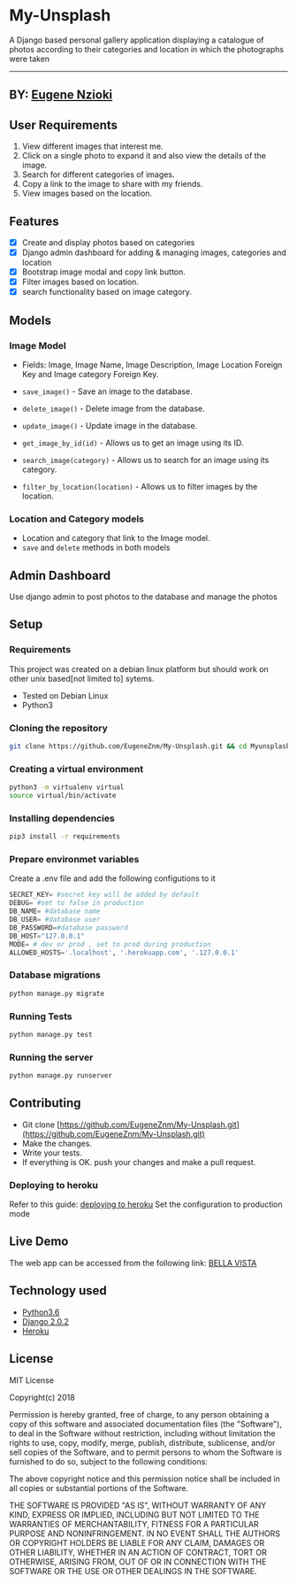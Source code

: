 # My-Unsplash
A Django based personal gallery application displaying a catalogue of photos according to their categories and location in which the photographs were taken

------------------------------------------------------------------------
## BY: [Eugene Nzioki](https://github.com/EugeneZnm)

## User Requirements

1. View different images that interest me.
2. Click on a single photo to expand it and also view the details of the image.
3. Search for different categories of images.
4. Copy a link to the image to share with my friends.
5. View images based on the location.

## Features

+ [x] Create and display photos based on categories
+ [x] Django admin dashboard for adding & managing images, categories and location
+ [x] Bootstrap image modal and copy link button.
+ [x] Filter images based on location.
+ [x] search functionality based on image category.

## Models
### Image Model
* Fields: Image, Image Name, Image Description, Image Location Foreign Key and Image category Foreign Key.

* `save_image()` - Save an image to the database.
* `delete_image()` - Delete image from the database.
* `update_image()` - Update image in the database.
* `get_image_by_id(id)` - Allows us to get an image using its ID.
* `search_image(category)` - Allows us to search for an image using its category.
* `filter_by_location(location)` - Allows us to filter images by the location.

### Location and Category models
* Location and category that link to the Image model.
* `save` and `delete` methods in both models

## Admin Dashboard
Use django admin to post photos to the database and manage the photos

## Setup

### Requirements
This project was created on a debian linux platform but should work on other unix based[not limited to] sytems.
* Tested on Debian Linux
* Python3

### Cloning the repository
```bash
git clone https://github.com/EugeneZnm/My-Unsplash.git && cd Myunsplash
```

### Creating a virtual environment

```bash
python3 -m virtualenv virtual
source virtual/bin/activate
```
### Installing dependencies
```bash
pip3 install -r requirements
```

### Prepare environmet variables
Create a .env file and add the following configutions to it
```python
SECRET_KEY= #secret key will be added by default
DEBUG= #set to false in production
DB_NAME= #database name
DB_USER= #database user
DB_PASSWORD=#database password
DB_HOST="127.0.0.1"
MODE= # dev or prod , set to prod during production
ALLOWED_HOSTS='.localhost', '.herokuapp.com', '.127.0.0.1'
```

### Database migrations

```bash
python manage.py migrate
```

### Running Tests
```bash
python manage.py test
```

### Running the server 
```bash
python manage.py runserver
```
## Contributing

- Git clone [https://github.com/EugeneZnm/My-Unsplash.git](https://github.com/EugeneZnm/My-Unsplash.git) 
- Make the changes.
- Write your tests.
- If everything is OK. push your changes and make a pull request.

### Deploying to heroku
Refer to this guide: [deploying to heroku](https://simpleisbetterthancomplex.com/tutorial/2016/08/09/how-to-deploy-django-applications-on-heroku.html)
Set the configuration to production mode


## Live Demo

The web app can be accessed from the following link: 
[BELLA VISTA](https://bellavista.herokuapp.com/)


## Technology used

* [Python3.6](https://www.python.org/)
* [Django 2.0.2](https://www.djangoproject.com/)
* [Heroku](https://heroku.com)


## License
MIT License

Copyright(c) 2018

Permission is hereby granted, free of charge, to any person obtaining a copy of this software and associated documentation files (the "Software"), to deal in the Software without restriction, including without limitation the rights to use, copy, modify, merge, publish, distribute, sublicense, and/or sell copies of the Software, and to permit persons to whom the Software is furnished to do so, subject to the following conditions:

The above copyright notice and this permission notice shall be included in all copies or substantial portions of the Software.

THE SOFTWARE IS PROVIDED "AS IS", WITHOUT WARRANTY OF ANY KIND, EXPRESS OR IMPLIED, INCLUDING BUT NOT LIMITED TO THE WARRANTIES OF MERCHANTABILITY, FITNESS FOR A PARTICULAR PURPOSE AND NONINFRINGEMENT. IN NO EVENT SHALL THE AUTHORS OR COPYRIGHT HOLDERS BE LIABLE FOR ANY CLAIM, DAMAGES OR OTHER LIABILITY, WHETHER IN AN ACTION OF CONTRACT, TORT OR OTHERWISE, ARISING FROM, OUT OF OR IN CONNECTION WITH THE SOFTWARE OR THE USE OR OTHER DEALINGS IN THE SOFTWARE.
